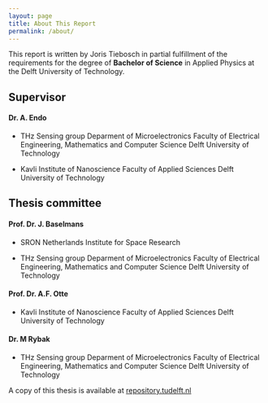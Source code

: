 ```yaml
---
layout: page
title: About This Report
permalink: /about/
---
```


This report is written by Joris Tiebosch in partial fulfillment of the requirements for the degree of
**Bachelor of Science**
in Applied Physics at the Delft University of Technology.

## Supervisor
#### **Dr. A. Endo**

* THz Sensing group Deparment of Microelectronics
  Faculty of Electrical Engineering, Mathematics and Computer Science
  Delft University of Technology

* Kavli Institute of Nanoscience
  Faculty of Applied Sciences
  Delft University of Technology

## Thesis committee
#### **Prof. Dr. J. Baselmans**

* SRON Netherlands Institute for Space Research

* THz Sensing group Deparment of Microelectronics
  Faculty of Electrical Engineering, Mathematics and Computer Science
  Delft University of Technology

#### **Prof. Dr. A.F. Otte**

* Kavli Institute of Nanoscience
  Faculty of Applied Sciences
  Delft University of Technology

#### **Dr. M Rybak**

* THz Sensing group Deparment of Microelectronics
  Faculty of Electrical Engineering, Mathematics and Computer Science
  Delft University of Technology

A copy of this thesis is available at [repository.tudelft.nl](http://repository.tudelft.nl/)
